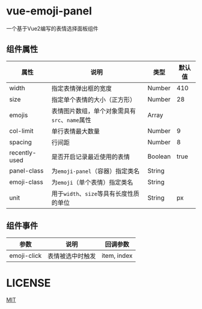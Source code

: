 # vue-emoji-panel

一个基于Vue2编写的表情选择面板组件

## 组件属性

| 属性           | 说明                                                      | 类型                      | 默认值         |
| -------------- | --------------------------------------------------------- | ------------------------- | -------------- |
| width          | 指定表情弹出框的宽度                       | Number           | 410            |
| size           | 指定单个表情的大小（正方形）                 | Number            | 28             |
| emojis         | 表情图片数组，单个对象需具有`src`、`name`属性             | Array           |                |
| col-limit | 单行表情最大数量 | Number | 9 |
| spacing | 行间距 | Number | 8 |
| recently-used  | 是否开启记录最近使用的表情                                | Boolean                   | true           |
| panel-class | 为`emoji-panel`（容器）指定类名 | String |  |
| emoji-class    | 为`emoji`（单个表情）指定类名                          | String                    |                |
| unit | 用于`width`、`size`等具有长度性质的单位 | String | px |

## 组件事件

| 参数        | 说明             | 回调参数    |
| ----------- | ---------------- | ----------- |
| emoji-click | 表情被选中时触发 | item, index |

# LICENSE

[MIT](LICENSE)

